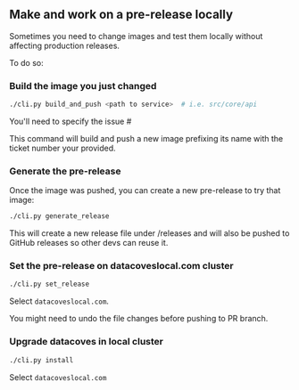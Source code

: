 ## Make and work on a pre-release locally

Sometimes you need to change images and test them locally without affecting production releases.

To do so:

### Build the image you just changed

```sh
./cli.py build_and_push <path to service>  # i.e. src/core/api
```

You'll need to specify the issue #

This command will build and push a new image prefixing its name with the ticket number your provided.

### Generate the pre-release

Once the image was pushed, you can create a new pre-release to try that image:

```sh
./cli.py generate_release
```

This will create a new release file under /releases and will also be pushed to GitHub releases so other devs can reuse it.

### Set the pre-release on datacoveslocal.com cluster

```sh
./cli.py set_release
```

Select `datacoveslocal.com`.

You might need to undo the file changes before pushing to PR branch.

### Upgrade datacoves in local cluster

```sh
./cli.py install
```

Select `datacoveslocal.com`
